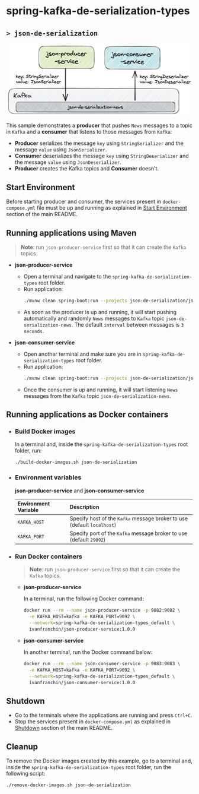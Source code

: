 # spring-kafka-de-serialization-types
## `> json-de-serialization`

![json-de-serialization](../documentation/json-de-serialization.jpeg)

This sample demonstrates a **producer** that pushes `News` messages to a topic in `Kafka` and a **consumer** that listens to those messages from `Kafka`:
- **Producer** serializes the message `key` using `StringSerializer` and the message `value` using `JsonSerializer`.
- **Consumer** deserializes the message `key` using `StringDeserializer` and the message `value` using `JsonDeserializer`.
- **Producer** creates the Kafka topics and **Consumer** doesn't.

## Start Environment

Before starting producer and consumer, the services present in `docker-compose.yml` file must be up and running as explained in [Start Environment](https://github.com/ivangfr/spring-kafka-de-serialization-types#start-environment) section of the main README.

## Running applications using Maven

> **Note**: run `json-producer-service` first so that it can create the `Kafka` topics.

- **json-producer-service**

  - Open a terminal and navigate to the `spring-kafka-de-serialization-types` root folder.
  - Run application:
    ```bash
    ./mvnw clean spring-boot:run --projects json-de-serialization/json-producer-service
    ```
  - As soon as the producer is up and running, it will start pushing automatically and randomly `News` messages to `Kafka` topic `json-de-serialization-news`. The default `interval` between messages is `3 seconds`.

- **json-consumer-service**

  - Open another terminal and make sure you are in `spring-kafka-de-serialization-types` root folder.
  - Run application:
    ```bash
    ./mvnw clean spring-boot:run --projects json-de-serialization/json-consumer-service
    ```
  - Once the consumer is up and running, it will start listening `News` messages from the `Kafka` topic `json-de-serialization-news`.

## Running applications as Docker containers

- ### Build Docker images

  In a terminal and, inside the `spring-kafka-de-serialization-types` root folder, run:
  ```bash
  ./build-docker-images.sh json-de-serialization
  ```

- ### Environment variables

  **json-producer-service** and **json-consumer-service**

  | Environment Variable | Description                                                             |
  |----------------------|-------------------------------------------------------------------------|
  | `KAFKA_HOST`         | Specify host of the `Kafka` message broker to use (default `localhost`) |
  | `KAFKA_PORT`         | Specify port of the `Kafka` message broker to use (default `29092`)     |

- ### Run Docker containers

  > **Note**: run `json-producer-service` first so that it can create the `Kafka` topics.

  - **json-producer-service**

    In a terminal, run the following Docker command:
    ```bash
    docker run --rm --name json-producer-service -p 9082:9082 \
      -e KAFKA_HOST=kafka -e KAFKA_PORT=9092 \
      --network=spring-kafka-de-serialization-types_default \
      ivanfranchin/json-producer-service:1.0.0
    ```

  - **json-consumer-service**

    In another terminal, run the Docker command below:
    ```bash
    docker run --rm --name json-consumer-service -p 9083:9083 \
      -e KAFKA_HOST=kafka -e KAFKA_PORT=9092 \
      --network=spring-kafka-de-serialization-types_default \
      ivanfranchin/json-consumer-service:1.0.0
    ```

## Shutdown

- Go to the terminals where the applications are running and press `Ctrl+C`.
- Stop the services present in `docker-compose.yml` as explained in [Shutdown](https://github.com/ivangfr/spring-kafka-de-serialization-types#shutdown) section of the main README.

## Cleanup

To remove the Docker images created by this example, go to a terminal and, inside the `spring-kafka-de-serialization-types` root folder, run the following script:
```bash
./remove-docker-images.sh json-de-serialization
```
